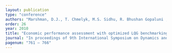 ```yaml
---
layout: publication
type: "conference"
authors: "Marshman, D.J., T. Chmelyk, M.S. Sidhu, R. Bhushan Gopaluni , G.A. Dumont"
order: 26
year: 2010
title: "Economic performance assessment with optimized LQG benchmarking in MIMO systems"
journal: "In proceedings of 9th International Symposium on Dynamics and Control of Process Systems (DYCOPS), Leuven, Belgium"
pagenum: "761 – 766"
---
```

